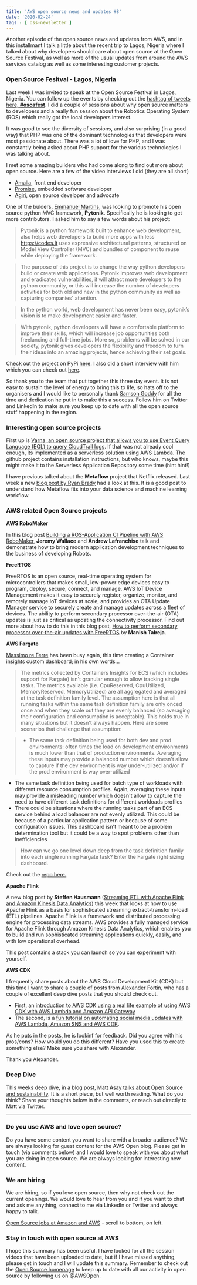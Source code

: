 ```yaml
---
title: 'AWS open source news and updates #8'
date: '2020-02-24'
tags : [ oss-newsletter ]
---
```

Another episode of the open source news and updates from AWS, and in this installmant I talk a little about the recent trip to Lagos, Nigeria where I talked about why developers should care about open source at the Open Source Festival, as well as more of the usual updates from around the AWS services catalog as well as some interesting customer projects.

### Open Source Fesitval - Lagos, Nigeria

Last week I was invited to speak at the Open Source Festival in Lagos, Nigeria. You can follow up the events by checking out the [hashtag of tweets here, **#oscafest**](https://twitter.com/hashtag/oscafest?src=hashtag_click&f=live). I did a couple of sessions about why open source matters to developers and a really fun session about the Robotics Operating System (ROS) which really got the local developers interest.

It was good to see the diversity of sessions, and also surprising (in a good way) that PHP was one of the dominant technologies that developers were most passionate about. There was a lot of love for PHP, and I was constantly being asked about PHP support for the various technologies I was talking about.

I met some amazing builders who had come along to find out more about open source. Here are a few of the video interviews I did (they are all short)

* [Amalla,](https://twitter.com/094459/status/1230497175001608193) front end developer
* [Promise](https://twitter.com/094459/status/1230500355710103557), embedded software developer
* [Agiri](https://twitter.com/094459/status/1230493558894997506), open source developer and advocate

One of the bulders, [Emmanuel Martins](https://twitter.com/emmamartinscode), was looking to promote his open source python MVC framework, **Pytonik**. Specifically he is looking to get more contributors. I asked him to say a few words about his project:
>Pytonik is a python framework built to enhance web development, also helps web developers to build more apps with less https://codes.It uses expressive architectural patterns, structured on Model View Controller (MVC) and bundles of component to reuse while deploying the framework.

>The purpose of this project is to change the way python developers build or create web applications. Pytonik improves web development and eradicates vulnerabilities, it will attract more developers to the python community, or this will increase the number of developers activities for both old and new in the python community as well as capturing companies' attention.

>In the python world, web development has never been easy, pytonik’s vision is to make development easier and faster. 

>With pytonik, python developers will have a comfortable platform to improve their skills, which will increase job opportunities both freelancing and full-time jobs.  More so, problems will be solved in our society, pytonik gives developers the flexibility and freedom to turn their ideas into an amazing projects, hence achieving their set goals.

Check out the project on PyPi [here](https://pypi.org/project/pytonik/). I also did a short interview with him which you can check out [here](https://twitter.com/094459/status/1230499571081543680).


So thank you to the team that put together this three day event. It is not easy to sustain the level of energy to bring this to life, so hats off to the organisers and I would like to personally thank [Samson Goddy](https://twitter.com/Samson_Goddy) for all the time and dedication he put in to make this a success. Follow him on Twitter and LinkedIn to make sure you keep up to date with all the open source stuff happening in the region.

### Interesting open source projects

First up is [Varna, an open source project that allows you to use Event Query Language (EQL) to query CloudTrail logs](https://github.com/endgameinc/varna). If that was not already cool enough, its implemented as a serverless solution using AWS Lambda. The github project contains installation instructions, but who knows, maybe this might make it to the Serverless Application Repository some time (hint hint!)

I have previous talked about the **Metaflow** project that Netflix released. Last week a new  [blog post by Ryan Brady](https://www.experoinc.com/post/metaflow-rapid-reaction) had a look at this. It is a good post to understand how Metaflow fits into your data science and machine learning workflow.

### AWS related Open Source projects

**AWS RoboMaker**

In this blog post [Building a ROS-Application CI Pipeline with AWS RoboMaker](https://aws.amazon.com/blogs/robotics/building-a-ros-application-ci-pipeline-with-aws-robomaker/), **Jeremy Wallace** and **Andrew Lafranchise** talk and demonstrate how to bring modern application development techniques to the business of developing Robots.

**FreeRTOS**

FreeRTOS is an open source, real-time operating system for microcontrollers that makes small, low-power edge devices easy to program, deploy, secure, connect, and manage. AWS IoT Device Management makes it easy to securely register, organize, monitor, and remotely manage IoT devices at scale, and provides an OTA Update Manager service to securely create and manage updates across a fleet of devices. The ability to perform secondary processor over-the-air (OTA) updates is just as critical as updating the connectivity processor. Find out more about how to do this in this blog post, [How to perform secondary processor over-the-air updates with FreeRTOS](https://aws.amazon.com/blogs/iot/how-to-perform-secondary-processor-over-the-air-updates-with-freertos/) by **Manish Talreja**.

**AWS Fargate**

[Massimo re Ferre](https://twitter.com/mreferre) has been busy again, this time creating a Container insights custom dashboard; in his own words...
>The metrics collected by Containers Insights for ECS (which includes support for Fargate) isn't granular enough to allow tracking single tasks. The metrics available (i.e. CpuReserved, CpuUtilized, MemoryReserved, MemoryUtilized) are all aggregated and averaged at the task definition family level. The assumption here is that all running tasks within the same task definition family are only onced once and when they scale out they are evenly balanced (so averaging their configuration and consumption is acceptable). This holds true in many situations but it doesn't always happen. Here are some scenarios that challenge that assumption:

>* The same task definition being used for both dev and prod environments: often times the load on development environments is much lower than that of production environments. Averaging these inputs may provide a balanced number which doesn't allow to capture if the dev environment is way under-utilized and/or if the prod environment is way over-utilized
* The same task definition being used for batch type of workloads with different resource consumption profiles. Again, averaging these inputs may provide a misleading number which doesn't allow to capture the need to have different task definitions for different workloads profiles
* There could be situations where the running tasks part of an ECS service behind a load balancer are not evenly utilized. This could be because of a particular application pattern or because of some configuration issues. This dashboard isn't meant to be a problem determination tool but it could be a way to spot problems other than inefficiencies

>How can we go one level down deep from the task definition family into each single running Fargate task? Enter the Fargate right sizing dashboard.

Check out the [repo here.](https://github.com/mreferre/container-insights-custom-dashboards/tree/master/fargate-right-sizing)


**Apache Flink**

A new blog post by **Steffen Hausmann** ([Streaming ETL with Apache Flink and Amazon Kinesis Data Analytics](https://aws.amazon.com/blogs/big-data/streaming-etl-with-apache-flink-and-amazon-kinesis-data-analytics/)) this week that looks at how to use Apache Flink as a basis for sophisticated streaming extract-transform-load (ETL) pipelines. Apache Flink is a framework and distributed processing engine for processing data streams. AWS provides a fully managed service for Apache Flink through Amazon Kinesis Data Analytics, which enables you to build and run sophisticated streaming applications quickly, easily, and with low operational overhead.

This post contains a stack you can launch so you can experiment with yourself.

**AWS CDK**

I frequently share posts about the AWS Cloud Development Kit (CDK) but this time I want to share a couple of posts from [Alexander Fortin](https://cv.l3x.in/), who has a couple of excellent deep dive posts that you should check out.

* First, an [introduction to AWS CDK using a real life example of using AWS CDK with AWS Lambda and Amazon API Gateway](https://a.l3x.in/2020/02/04/migrating-from-terraform-to-cdk.html)
* The second, is a [fun tutorial on automating social media updates with AWS Lambda, Amazon SNS and AWS CDK](https://a.l3x.in/2020/02/17/serverless-publish-to-multiple-social-media.html).

As he puts in the posts, he is lookinf for feedback. Did you agree with his pros/cons? How would you do this different? Have you used this to create something else? Make sure you share with Alexander.

Thank you Alexander.

### Deep Dive

This weeks deep dive, in a blog post, [Matt Asay talks about Open Source and sustainability](https://www.techrepublic.com/article/new-study-throws-the-open-source-sustainability-debate-into-question/). It is a short piece, but well worth reading. What do you think? Share your thoughts below in the comments, or reach out directly to Matt via Twitter.


---
### Do you use AWS and love open source? 

Do you have some content you want to share with a broader audience? We are always looking for guest content for the AWS Open blog. Please get in touch (via comments below) and I would love to speak with you about what you are doing in open source. We are always looking for interesting new content.

### We are hiring

We are hiring, so if you love open source, then why not check out the current openings. We would love to hear from you and if you want to chat and ask me anything, connect to me via LinkedIn or Twitter and always happy to talk.

[Open Source jobs at Amazon and AWS](https://aws.amazon.com/opensource/?opensource-all.sort-by=item.additionalFields.startDate&opensource-all.sort-order=asc) - scroll to bottom, on left.

### Stay in touch with open source at AWS

I hope this summary has been useful. I have looked for all the session videos that have been uploaded to date, but if I have missed anything, please get in touch and I will update this summary. Remember to check out the [Open Source homepage](https://aws.amazon.com/opensource/?opensource-all.sort-by=item.additionalFields.startDate&opensource-all.sort-order=asc) to keep up to date with all our activity in open source by following us on @AWSOpen.